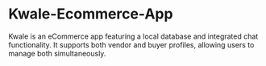 # Kwale-Ecommerce-App
Kwale is an eCommerce app featuring a local database and integrated chat functionality. It supports both vendor and buyer profiles, allowing users to manage both simultaneously.

